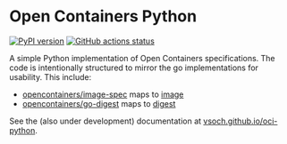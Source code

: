 # Open Containers Python

[![PyPI version](https://badge.fury.io/py/opencontainers.svg)](https://pypi.org/project/opencontainers/)
[![GitHub actions status](https://github.com/vsoch/oci-python/workflows/oci-python-ci/badge.svg?branch=master)](https://github.com/vsoch/oci-python/actions?query=branch%3Amaster+workflow%3Aoci-python-ci)

A simple Python implementation of Open Containers specifications. The code
is intentionally structured to mirror the go implementations for usability.
This include:

 - [opencontainers/image-spec](https://github.com/opencontainers/image-spec/tree/master/specs-go) maps to [image](opencontainers/image)
 - [opencontainers/go-digest](https://github.com/opencontainers/go-digest) maps to [digest](opencontainers/digest)

See the (also under development) documentation at [vsoch.github.io/oci-python](https://vsoch.github.io/oci-python).
